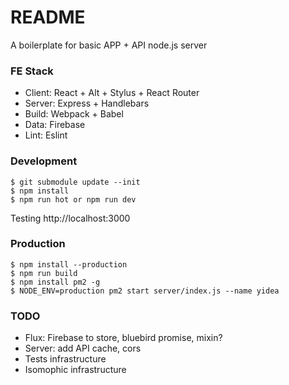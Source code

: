 README
=================

A boilerplate for basic APP + API node.js server  

### FE Stack

- Client: React + Alt + Stylus + React Router 
- Server: Express + Handlebars 
- Build: Webpack + Babel
- Data: Firebase
- Lint: Eslint

### Development

```
$ git submodule update --init
$ npm install
$ npm run hot or npm run dev
```

Testing http://localhost:3000

### Production

```
$ npm install --production
$ npm run build
$ npm install pm2 -g
$ NODE_ENV=production pm2 start server/index.js --name yidea
```

### TODO

- Flux: Firebase to store, bluebird promise, mixin?
- Server: add API cache, cors
- Tests infrastructure
- Isomophic infrastructure
